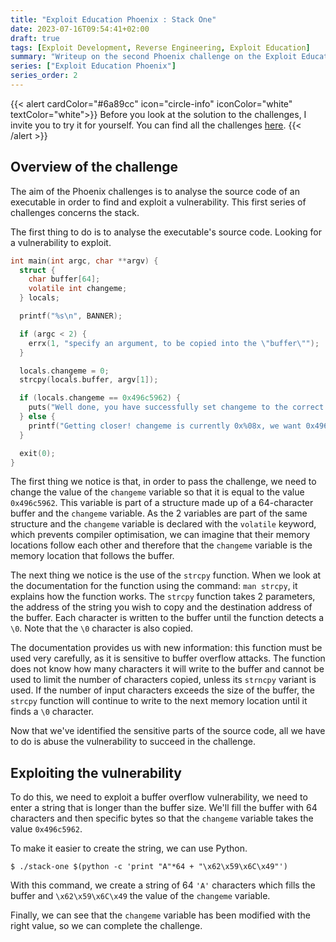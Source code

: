 ```yaml
---
title: "Exploit Education Phoenix : Stack One"
date: 2023-07-16T09:54:41+02:00
draft: true
tags: [Exploit Development, Reverse Engineering, Exploit Education]
summary: "Writeup on the second Phoenix challenge on the Exploit Education website. In this article, we will solve the Stack-One challenge."
series: ["Exploit Education Phoenix"]
series_order: 2
---
```


{{< alert cardColor="#6a89cc" icon="circle-info" iconColor="white" textColor="white">}}
Before you look at the solution to the challenges, I invite you to try it for yourself. You can find all the challenges [here](https://exploit.education/phoenix/).
{{< /alert >}}

## Overview of the challenge

The aim of the Phoenix challenges is to analyse the source code of an executable in order to find and exploit a vulnerability. This first series of challenges concerns the stack. 

The first thing to do is to analyse the executable's source code. Looking for a vulnerability to exploit.

```c
int main(int argc, char **argv) {
  struct {
    char buffer[64];
    volatile int changeme;
  } locals;

  printf("%s\n", BANNER);

  if (argc < 2) {
    errx(1, "specify an argument, to be copied into the \"buffer\"");
  }

  locals.changeme = 0;
  strcpy(locals.buffer, argv[1]);

  if (locals.changeme == 0x496c5962) {
    puts("Well done, you have successfully set changeme to the correct value");
  } else {
    printf("Getting closer! changeme is currently 0x%08x, we want 0x496c5962\n", locals.changeme);
  }

  exit(0);
}
```

The first thing we notice is that, in order to pass the challenge, we need to change the value of the `changeme` variable so that it is equal to the value `0x496c5962`. This variable is part of a structure made up of a 64-character buffer and the `changeme` variable. As the 2 variables are part of the same structure and the `changeme` variable is declared with the `volatile` keyword, which prevents compiler optimisation, we can imagine that their memory locations follow each other and therefore that the `changeme` variable is the memory location that follows the buffer.

The next thing we notice is the use of the `strcpy` function. When we look at the documentation for the function using the command: `man strcpy`, it explains how the function works. The `strcpy` function takes 2 parameters, the address of the string you wish to copy and the destination address of the buffer. Each character is written to the buffer until the function detects a `\0`. Note that the `\0` character is also copied. 

The documentation provides us with new information: this function must be used very carefully, as it is sensitive to buffer overflow attacks. The function does not know how many characters it will write to the buffer and cannot be used to limit the number of characters copied, unless its `strncpy` variant is used. If the number of input characters exceeds the size of the buffer, the `strcpy` function will continue to write to the next memory location until it finds a `\0` character.

Now that we've identified the sensitive parts of the source code, all we have to do is abuse the vulnerability to succeed in the challenge.

## Exploiting the vulnerability

To do this, we need to exploit a buffer overflow vulnerability, we need to enter a string that is longer than the buffer size. We'll fill the buffer with 64 characters and then specific bytes so that the `changeme` variable takes the value `0x496c5962`.

To make it easier to create the string, we can use Python.

```console
$ ./stack-one $(python -c 'print "A"*64 + "\x62\x59\x6C\x49"')
```

With this command, we create a string of 64 `'A'` characters which fills the buffer and `\x62\x59\x6C\x49` the value of the `changeme` variable.

Finally, we can see that the `changeme` variable has been modified with the right value, so we can complete the challenge.